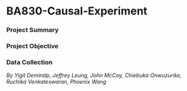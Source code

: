 # BA830-Causal-Experiment

### Project Summary


### Project Objective


### Data Collection

*By Yigit Demiralp, Jeffrey Leung, John McCoy, Chiebuka Onwuzurike, Ruchika Venkateswaran, Phoenix Wang*
